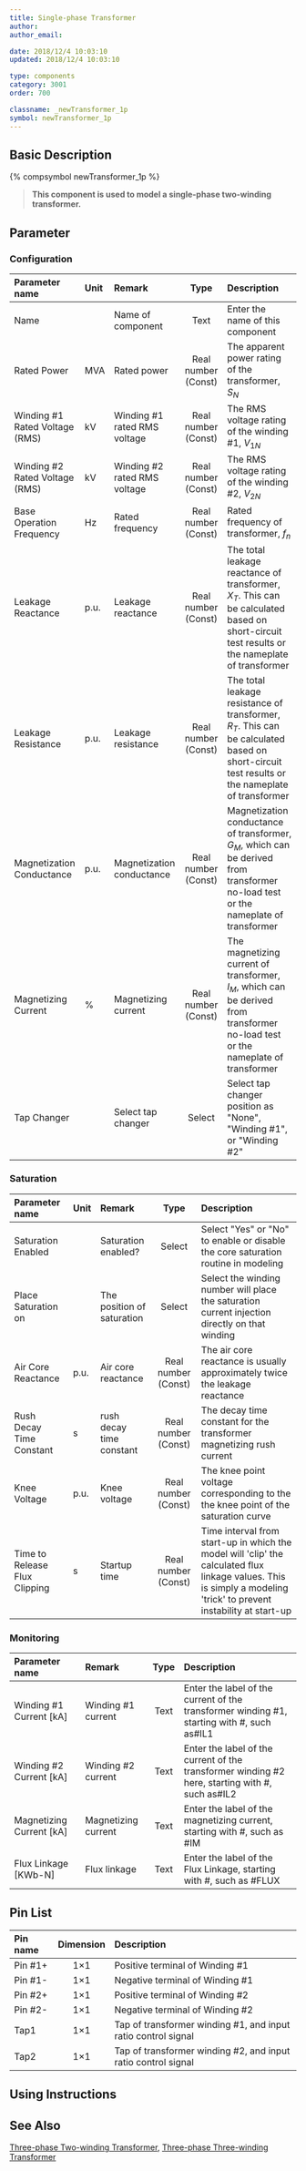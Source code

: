 ```yaml
---
title: Single-phase Transformer
author:
author_email:

date: 2018/12/4 10:03:10
updated: 2018/12/4 10:03:10

type: components
category: 3001
order: 700

classname: _newTransformer_1p
symbol: newTransformer_1p
---
```


## Basic Description

{% compsymbol newTransformer_1p %}

> **This component is used to model a single-phase two-winding transformer.**

## Parameter

### Configuration

| Parameter name                 | Unit | Remark                       |        Type         | Description                                                                                                                                    |
| :----------------------------- | :--- | :--------------------------- | :-----------------: | :--------------------------------------------------------------------------------------------------------------------------------------------- |
| Name                           |      | Name of component            |        Text         | Enter the name of this component                                                                                                               |
| Rated Power                    | MVA  | Rated power                  | Real number (Const) | The apparent power rating of the transformer, $S_N$                                                                                            |
| Winding #1 Rated Voltage (RMS) | kV   | Winding #1 rated RMS voltage | Real number (Const) | The RMS voltage rating of the winding #1, $V_{1N}$                                                                                             |
| Winding #2 Rated Voltage (RMS) | kV   | Winding #2 rated RMS voltage | Real number (Const) | The RMS voltage rating of the winding #2, $V_{2N}$                                                                                             |
| Base Operation Frequency       | Hz   | Rated frequency              | Real number (Const) | Rated frequency of transformer, $f_n$                                                                                                          |
| Leakage Reactance              | p.u. | Leakage reactance            | Real number (Const) | The total leakage reactance of transformer, $X_T$. This can be calculated based on short-circuit test results or the nameplate of transformer  |
| Leakage Resistance             | p.u. | Leakage resistance           | Real number (Const) | The total leakage resistance of transformer, $R_T$. This can be calculated based on short-circuit test results or the nameplate of transformer |
| Magnetization Conductance      | p.u. | Magnetization conductance    | Real number (Const) | Magnetization conductance of transformer, $G_M$, which can be derived from transformer no-load test or the nameplate of transformer            |
| Magnetizing Current            | %    | Magnetizing current          | Real number (Const) | The magnetizing current of transformer, $I_M$, which can be derived from transformer no-load test or the nameplate of transformer              |
| Tap Changer                    |      | Select tap changer           |       Select        | Select tap changer position as "None", "Winding #1", or "Winding #2"                                                                           |

### Saturation

| Parameter name                | Unit | Remark                     |        Type         | Description                                                                                                                                                         |
| :---------------------------- | :--- | :------------------------- | :-----------------: | :------------------------------------------------------------------------------------------------------------------------------------------------------------------ |
| Saturation Enabled            |      | Saturation enabled?        |       Select        | Select "Yes" or "No" to enable or disable the core saturation routine in modeling                                                                                   |
| Place Saturation on           |      | The position of saturation |       Select        | Select the winding number will place the saturation current injection directly on that winding                                                                      |
| Air Core Reactance            | p.u. | Air core reactance         | Real number (Const) | The air core reactance is usually approximately twice the leakage reactance                                                                                         |
| Rush Decay Time Constant      | s    | rush decay time constant   | Real number (Const) | The decay time constant for the transformer magnetizing rush current                                                                                                |
| Knee Voltage                  | p.u. | Knee voltage               | Real number (Const) | The knee point voltage corresponding to the the knee point of the saturation curve                                                                                  |
| Time to Release Flux Clipping | s    | Startup time               | Real number (Const) | Time interval from start-up in which the model will 'clip' the calculated flux linkage values. This is simply a modeling 'trick' to prevent instability at start-up |

### Monitoring

| Parameter name             | Remark              | Type | Description                                                                                     |
| :------------------------- | :------------------ | :--: | :---------------------------------------------------------------------------------------------- |
| Winding #1 Current \[kA\]  | Winding #1 current  | Text | Enter the label of the current of the transformer winding #1, starting with #, such as#IL1      |
| Winding #2 Current \[kA\]  | Winding #2 current  | Text | Enter the label of the current of the transformer winding #2 here, starting with #, such as#IL2 |
| Magnetizing Current \[kA\] | Magnetizing current | Text | Enter the label of the magnetizing current, starting with #, such as #IM                        |
| Flux Linkage \[KWb-N\]     | Flux linkage        | Text | Enter the label of the Flux Linkage, starting with #, such as #FLUX                             |

## Pin List

| Pin name | Dimension | Description                                                   |
| :------- | :-------: | :------------------------------------------------------------ |
| Pin #1+  |    1×1    | Positive terminal of Winding #1                               |
| Pin #1-  |    1×1    | Negative terminal of Winding #1                               |
| Pin #2+  |    1×1    | Positive terminal of Winding #2                               |
| Pin #2-  |    1×1    | Negative terminal of Winding #2                               |
| Tap1     |    1×1    | Tap of transformer winding #1, and input ratio control signal |
| Tap2     |    1×1    | Tap of transformer winding #2, and input ratio control signal |

## Using Instructions

## See Also

[Three-phase Two-winding Transformer](comp_newTransformer_3p2w.md), [Three-phase Three-winding Transformer](comp_newTransformer_3p3w.md)

